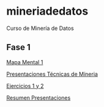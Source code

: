 # mineriadedatos
Curso de Minería de Datos
## Fase 1

[Mapa Mental 1](https://github.com/nachorz2/mineriadedatos/blob/master/Mapa%20mental%201.pdf)

[Presentaciones Técnicas de Míneria](https://github.com/kevingonzalez1805425/Mineria-de-Datos-02/blob/master/Presentacion_Clasificacion__02.pdf)

[Ejercicios 1 y 2](https://github.com/kevingonzalez1805425/Mineria-de-Datos-02/blob/master/Ejercicios_1.pdf)

[Resumen Presentaciones](https://github.com/nachorz2/mineriadedatos/blob/master/ResumenPresentaciones_1887848.pdf)
